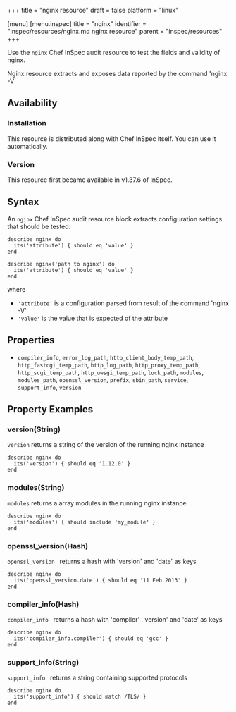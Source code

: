 +++
title = "nginx resource"
draft = false
platform = "linux"

[menu]
  [menu.inspec]
    title = "nginx"
    identifier = "inspec/resources/nginx.md nginx resource"
    parent = "inspec/resources"
+++


Use the `nginx` Chef InSpec audit resource to test the fields and validity of nginx.

Nginx resource extracts and exposes data reported by the command 'nginx -V'


## Availability

### Installation

This resource is distributed along with Chef InSpec itself. You can use it automatically.

### Version

This resource first became available in v1.37.6 of InSpec.

## Syntax

An `nginx` Chef InSpec audit resource block extracts configuration settings that should be tested:

    describe nginx do
      its('attribute') { should eq 'value' }
    end

    describe nginx('path to nginx') do
      its('attribute') { should eq 'value' }
    end

where

* `'attribute'` is a configuration parsed from result of the command 'nginx -V'
* `'value'` is the value that is expected of the attribute


## Properties

* `compiler_info`,  `error_log_path`,  `http_client_body_temp_path`,  `http_fastcgi_temp_path`,  `http_log_path`,  `http_proxy_temp_path`,  `http_scgi_temp_path`,  `http_uwsgi_temp_path`,  `lock_path`,  `modules`, `modules_path`,  `openssl_version`,  `prefix`,  `sbin_path`,  `service`,  `support_info`,  `version`


## Property Examples

### version(String)

`version` returns a string of the version of the running nginx instance

    describe nginx do
      its('version') { should eq '1.12.0' }
    end

### modules(String)

`modules` returns a array modules in the running nginx instance

    describe nginx do
      its('modules') { should include 'my_module' }
    end

### openssl_version(Hash)

`openssl_version ` returns a hash with 'version' and 'date' as keys

    describe nginx do
      its('openssl_version.date') { should eq '11 Feb 2013' }
    end

### compiler_info(Hash)

`compiler_info ` returns a hash with 'compiler' , version' and 'date' as keys

    describe nginx do
      its('compiler_info.compiler') { should eq 'gcc' }
    end

### support_info(String)

`support_info ` returns a string containing supported protocols

    describe nginx do
      its('support_info') { should match /TLS/ }
    end
